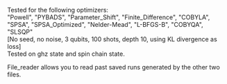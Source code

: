 Tested for the following optimizers:  
"Powell", "PYBADS", "Parameter_Shift", "Finite_Difference", "COBYLA", "SPSA", "SPSA_Optimized", "Nelder-Mead", "L-BFGS-B", "COBYQA", "SLSQP"  
[No seed, no noise, 3 qubits, 100 shots, depth 10, using KL divergence as loss]  
Tested on ghz state and spin chain state.  
  
File_reader allows you to read past saved runs generated by the other two files. 

